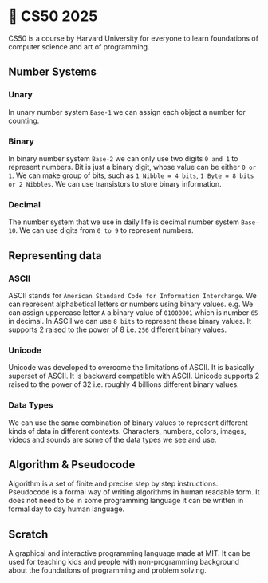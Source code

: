 # 🚀 CS50 2025

CS50 is a course by Harvard University for everyone to learn foundations of computer science and art of programming.

## Number Systems

### Unary

In unary number system `Base-1` we can assign each object a number for counting.

### Binary

In binary number system `Base-2` we can only use two digits `0 and 1` to represent numbers. Bit is just a binary digit, whose value can be either `0 or 1`. We can make group of bits, such as `1 Nibble = 4 bits`, `1 Byte = 8 bits or 2 Nibbles`. We can use transistors to store binary information.

### Decimal

The number system that we use in daily life is decimal number system `Base-10`. We can use digits from `0 to 9` to represent numbers.

## Representing data

### ASCII

ASCII stands for `American Standard Code for Information Interchange`. We can represent alphabetical letters or numbers using binary values. e.g. We can assign uppercase letter `A` a binary value of `01000001` which is number `65` in decimal. In ASCII we can use `8 bits` to represent these binary values. It supports 2 raised to the power of 8 i.e. `256` different binary values.

### Unicode

Unicode was developed to overcome the limitations of ASCII. It is basically superset of ASCII. It is backward compatible with ASCII. Unicode supports 2 raised to the power of 32 i.e. roughly 4 billions different binary values.

### Data Types

We can use the same combination of binary values to represent different kinds of data in different contexts. Characters, numbers, colors, images, videos and sounds are some of the data types we see and use.

## Algorithm & Pseudocode

Algorithm is a set of finite and precise step by step instructions. Pseudocode is a formal way of writing algorithms in human readable form. It does not need to be in some programming language it can be written in formal day to day human language.

## Scratch

A graphical and interactive programming language made at MIT. It can be used for teaching kids and people with non-programming background about the foundations of programming and problem solving.
